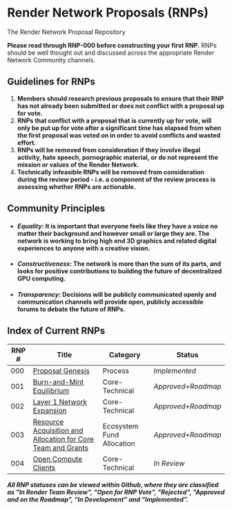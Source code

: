 # Render Network Proposals (RNPs)
The Render Network Proposal Repository

**Please read through RNP-000 before constructing your first RNP.** RNPs should be well thought out and discussed across the appropriate Render Network Community channels.

## Guidelines for RNPs

 1. **Members should research previous proposals to ensure that their RNP has not already been submitted or does not conflict with a proposal up for vote.**
 2. **RNPs that conflict with a proposal that is currently up for vote, will only be put up for vote after a significant time has elapsed from when the first proposal was voted on in order to avoid conflicts and wasted effort.**
 3. **RNPs will be removed from consideration if they involve illegal activity, hate speech, pornographic material, or do not represent the mission or values of the Render Network.**
 4. **Technically infeasible RNPs will be removed from consideration during the review period - i.e. a component of the review process is assessing whether RNPs are actionable.**

## Community Principles
* #### *Equality*: It is important that everyone feels like they have a voice no matter their background and however small or large they are. The network is working to bring high end 3D graphics and related digital experiences to anyone with a creative vision.
* #### *Constructiveness*: The network is more than the sum of its parts, and looks for positive contributions to building the future of decentralized GPU computing.
* #### *Transparency*: Decisions will be publicly communicated openly and communication channels will provide open, publicly accessible forums to debate the future of RNPs.

## Index of Current RNPs
|RNP # |Title |Category |Status |
|--|--|--|--
|000   |[Proposal Genesis](https://github.com/rndr-network/RNPs/blob/main/Implemented/RNP-000.md)  |Process|*Implemented*
|001|[Burn-and-Mint Equilibrium](https://github.com/rndr-network/RNPs/blob/main/Approved%20and%20on%20the%20Roadmap/rnp-001-bme.md)|Core-Technical|*Approved+Roadmap*
|002|[Layer 1 Network Expansion](https://github.com/rndr-network/RNPs/blob/main/Approved%20and%20on%20the%20Roadmap/RNP-002.md)|Core-Technical|*Approved+Roadmap*
|003|[Resource Acquisition and Allocation for Core Team and Grants](https://github.com/rndr-network/RNPs/blob/main/Approved%20and%20on%20the%20Roadmap/RNP-003.md)|Ecosystem Fund Allocation|*Approved+Roadmap*
|004|[Open Compute Clients](https://github.com/rndr-network/RNPs/blob/main/In%20Review/RNP004.md)|Core-Technical|*In Review*

***All RNP statuses can be viewed within Github, where they are classified as "In Render Team Review", "Open for RNP Vote", "Rejected", "Approved and on the Roadmap", “In Development” and “Implemented”.***
